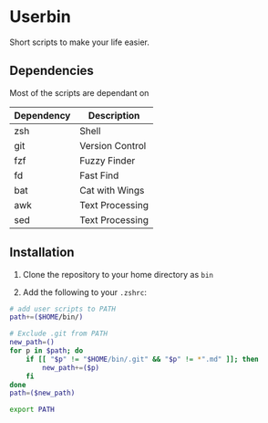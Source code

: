 # Userbin

Short scripts to make your life easier.

## Dependencies

Most of the scripts are dependant on

| Dependency | Description     |
| ---------- | --------------- |
| zsh        | Shell           |
| git        | Version Control |
| fzf        | Fuzzy Finder    |
| fd         | Fast Find       |
| bat        | Cat with Wings  |
| awk        | Text Processing |
| sed        | Text Processing |

## Installation

1. Clone the repository to your home directory as `bin`

2. Add the following to your `.zshrc`:

```bash
# add user scripts to PATH
path+=($HOME/bin/)

# Exclude .git from PATH
new_path=()
for p in $path; do
    if [[ "$p" != "$HOME/bin/.git" && "$p" != *".md" ]]; then
        new_path+=($p)
    fi
done
path=($new_path)

export PATH
```

